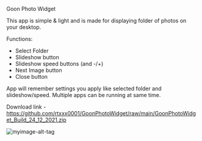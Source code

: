 Goon Photo Widget

This app is simple & light and is made for displaying folder of photos on your desktop. 

Functions:
- Select Folder
- Slideshow button 
- Slideshow speed buttons (and -/+)
- Next Image button
- Close button

App will remember settings you apply like selected folder and slideshow/speed. Multiple apps can be running at same time.

Download link - https://github.com/rtxxx0001/GoonPhotoWidget/raw/main/GoonPhotoWidget_Build_24_12_2021.zip

![myimage-alt-tag](https://cdn.discordapp.com/attachments/868889541413580880/923754421538684979/GPW1.png)
